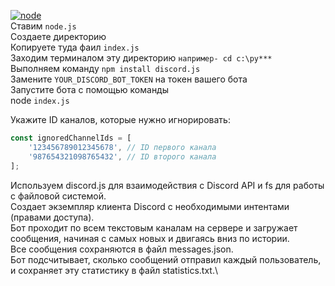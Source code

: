 [![node](https://img.shields.io/badge/Node.js-339933?logo=node.js&logoColor=white)](https://nodejs.org/en)\
Ставим ```node.js```\
Создаете директорию \
Копируете туда фаил ```index.js```\
Заходим терминалом эту директорию ```например- cd c:\py*** ```\
Выполняем команду ```npm install discord.js```\
Замените ```YOUR_DISCORD_BOT_TOKEN``` на токен вашего бота\
Запустите бота с помощью команды\
node ```index.js```

Укажите ID каналов, которые нужно игнорировать:

```js
const ignoredChannelIds = [
    '123456789012345678', // ID первого канала
    '987654321098765432', // ID второго канала
];
```

Используем discord.js для взаимодействия с Discord API и fs для работы с файловой системой.\
Создает экземпляр клиента Discord с необходимыми интентами (правами доступа).\
Бот проходит по всем текстовым каналам на сервере и загружает сообщения, начиная с самых новых и двигаясь вниз по истории.\
Все сообщения сохраняются в файл messages.json.\
Бот подсчитывает, сколько сообщений отправил каждый пользователь, и сохраняет эту статистику в файл statistics.txt.\
